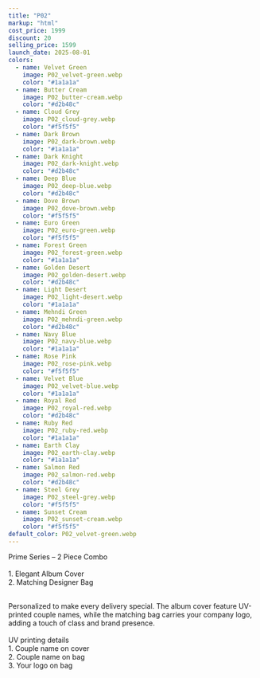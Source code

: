 ```yaml
---
title: "P02"
markup: "html"
cost_price: 1999
discount: 20
selling_price: 1599
launch_date: 2025-08-01
colors:
  - name: Velvet Green
    image: P02_velvet-green.webp
    color: "#1a1a1a"
  - name: Butter Cream
    image: P02_butter-cream.webp
    color: "#d2b48c"
  - name: Cloud Grey
    image: P02_cloud-grey.webp
    color: "#f5f5f5"
  - name: Dark Brown
    image: P02_dark-brown.webp
    color: "#1a1a1a"
  - name: Dark Knight
    image: P02_dark-knight.webp
    color: "#d2b48c"
  - name: Deep Blue
    image: P02_deep-blue.webp
    color: "#d2b48c"
  - name: Dove Brown
    image: P02_dove-brown.webp
    color: "#f5f5f5"
  - name: Euro Green
    image: P02_euro-green.webp
    color: "#f5f5f5"
  - name: Forest Green
    image: P02_forest-green.webp
    color: "#1a1a1a"
  - name: Golden Desert
    image: P02_golden-desert.webp
    color: "#d2b48c"
  - name: Light Desert
    image: P02_light-desert.webp
    color: "#1a1a1a"
  - name: Mehndi Green
    image: P02_mehndi-green.webp
    color: "#d2b48c"
  - name: Navy Blue
    image: P02_navy-blue.webp
    color: "#1a1a1a"
  - name: Rose Pink
    image: P02_rose-pink.webp
    color: "#f5f5f5"
  - name: Velvet Blue
    image: P02_velvet-blue.webp
    color: "#1a1a1a"
  - name: Royal Red
    image: P02_royal-red.webp
    color: "#d2b48c"
  - name: Ruby Red
    image: P02_ruby-red.webp
    color: "#1a1a1a"
  - name: Earth Clay
    image: P02_earth-clay.webp
    color: "#1a1a1a"
  - name: Salmon Red
    image: P02_salmon-red.webp
    color: "#d2b48c"
  - name: Steel Grey
    image: P02_steel-grey.webp
    color: "#f5f5f5"
  - name: Sunset Cream
    image: P02_sunset-cream.webp
    color: "#f5f5f5"
default_color: P02_velvet-green.webp
---
```


Prime Series – 2 Piece Combo<br><br> <span class='text-b font-medium text-lime-300 mb-1'> 1. Elegant Album Cover<br> 2. Matching Designer Bag<br><br> </span> <div class='max-w-xl mx-auto'> Personalized to make every delivery special. The album cover feature UV-printed couple names, while the matching bag carries your company logo, adding a touch of class and brand presence. </div> <div class='max-w-xl mx-auto text-b font-medium text-lime-300 mb-1'> <br>UV printing details<br> </div> <span class='text-r mb-1'> 1. Couple name on cover<br> 2. Couple name on bag<br> 3. Your logo on bag<br> </span>

